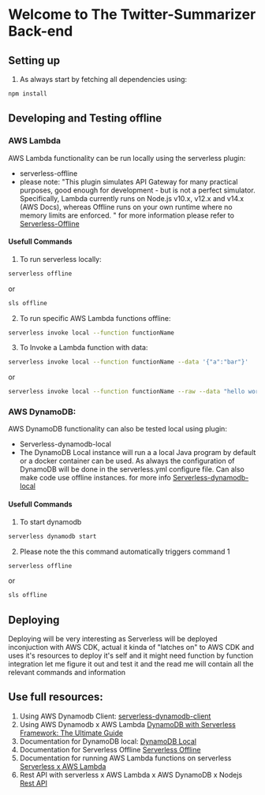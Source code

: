 # Welcome to The Twitter-Summarizer Back-end

## Setting up
1. As always start by fetching all dependencies using:
```bash
npm install
```

## Developing and Testing offline

### AWS Lambda
AWS Lambda functionality can be run locally using the serverless plugin:
- serverless-offline
- please note: 
"This plugin simulates API Gateway for many practical purposes, good enough for development - but is not a perfect simulator. Specifically, Lambda currently runs on Node.js v10.x, v12.x and v14.x (AWS Docs), whereas Offline runs on your own runtime where no memory limits are enforced. "
for more information please refer to [Serverless-Offline](https://www.serverless.com/plugins/serverless-offline)

#### Usefull Commands
1. To run serverless locally:
```bash
serverless offline
```
or
```bash
sls offline
```
2. To run specific AWS Lambda functions offline:
```bash
serverless invoke local --function functionName
```

3. To Invoke a Lambda function with data:
```bash
serverless invoke local --function functionName --data '{"a":"bar"}'
```
or 
```bash
serverless invoke local --function functionName --raw --data "hello world"
```

### AWS DynamoDB:
AWS DynamoDB functionality can also be tested local using plugin:
- Serverless-dynamodb-local
- The DynamoDB Local instance will run a a local Java program by default or a docker container can be used. As always the configuration of DynamoDB will be done in the serverless.yml configure file. Can also make code use offline instances. for more info [Serverless-dynamodb-local](https://www.serverless.com/plugins/serverless-dynamodb-local)

#### Usefull Commands
1. To start dynamodb
```bash
serverless dynamodb start
```

2. Please note the this command automatically triggers command 1
```bash
serverless offline
```
or
```bash
sls offline
```

## Deploying
Deploying will be very interesting as Serverless will be deployed inconjuction with AWS CDK, actual it kinda of "latches on" to AWS CDK and uses it's resources to deploy it's self and it might need function by function integration let me figure it out and test it and the read me will contain all the relevant commands and information

## Use full resources:
1. Using AWS Dynamodb Client: [serverless-dynamodb-client](https://www.serverless.com/plugins/serverless-dynamodb-client)
2. Using AWS Dynamodb x AWS Lambda [DynamoDB with Serverless Framework: The Ultimate Guide](https://www.dynobase.dev/dynamodb-serverless-framework/)
3. Documentation for DynamoDB local: [DynamoDB Local](https://www.serverless.com/plugins/serverless-dynamodb-local)
4. Documentation for Serverless Offline [Serverless Offline](https://www.serverless.com/plugins/serverless-offline)
5. Documentation for running AWS Lambda functions on serverless [Serverless x AWS Lambda](https://www.serverless.com/framework/docs/providers/aws/guide/functions)
6. Rest API with serverless x AWS Lambda x AWS DynamoDB x Nodejs [Rest API](https://www.serverless.com/blog/node-rest-api-with-serverless-lambda-and-dynamodb)
